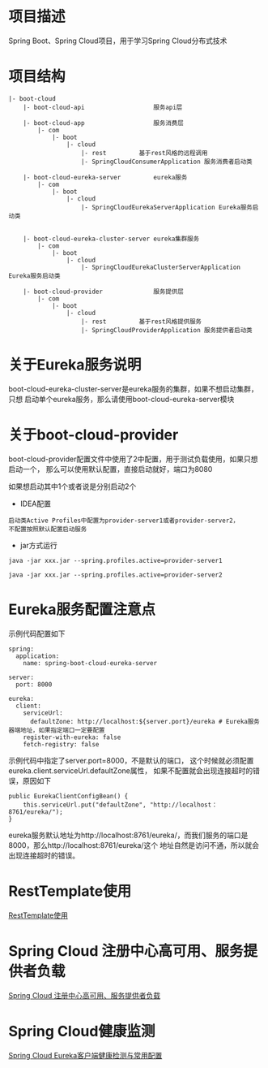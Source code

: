 # 项目描述
Spring Boot、Spring Cloud项目，用于学习Spring Cloud分布式技术

# 项目结构
```
|- boot-cloud
    |- boot-cloud-api                   服务api层
    
    |- boot-cloud-app                   服务消费层
        |- com
            |- boot
                |- cloud
                    |- rest         基于rest风格的远程调用
                    |- SpringCloudConsumerApplication 服务消费者启动类
                    
    |- boot-cloud-eureka-server         eureka服务
        |- com
            |- boot
                |- cloud
                    |- SpringCloudEurekaServerApplication Eureka服务启动类
                    
    
    |- boot-cloud-eureka-cluster-server eureka集群服务
        |- com
            |- boot
                |- cloud
                    |- SpringCloudEurekaClusterServerApplication Eureka服务启动类 
                    
    |- boot-cloud-provider              服务提供层
        |- com
            |- boot
                |- cloud
                    |- rest         基于rest风格提供服务
                    |- SpringCloudProviderApplication 服务提供者启动类
```

# 关于Eureka服务说明
boot-cloud-eureka-cluster-server是eureka服务的集群，如果不想启动集群，只想
启动单个eureka服务，那么请使用boot-cloud-eureka-server模块

# 关于boot-cloud-provider
boot-cloud-provider配置文件中使用了2中配置，用于测试负载使用，如果只想启动一个，
那么可以使用默认配置，直接启动就好，端口为8080

如果想启动其中1个或者说是分别启动2个
- IDEA配置
```
启动类Active Profiles中配置为provider-server1或者provider-server2，
不配置按照默认配置启动服务

```
- jar方式运行
```
java -jar xxx.jar --spring.profiles.active=provider-server1

java -jar xxx.jar --spring.profiles.active=provider-server2
```

# Eureka服务配置注意点
示例代码配置如下
```
spring:
  application:
    name: spring-boot-cloud-eureka-server

server:
  port: 8000

eureka:
  client:
    serviceUrl:
      defaultZone: http://localhost:${server.port}/eureka # Eureka服务器端地址，如果指定端口一定要配置
    register-with-eureka: false
    fetch-registry: false
```
示例代码中指定了server.port=8000，不是默认的端口，
这个时候就必须配置eureka.client.serviceUrl.defaultZone属性，
如果不配置就会出现连接超时的错误，原因如下
```
public EurekaClientConfigBean() {
    this.serviceUrl.put("defaultZone", "http://localhost：8761/eureka/");
}
```
eureka服务默认地址为http://localhost:8761/eureka/，而我们服务的端口是8000，那么http://localhost:8761/eureka/这个
地址自然是访问不通，所以就会出现连接超时的错误。

# RestTemplate使用
[RestTemplate使用](http://note.youdao.com/noteshare?id=c2c5d2b772684d9bcc25482651b86f0b)

# Spring Cloud 注册中心高可用、服务提供者负载
[Spring Cloud 注册中心高可用、服务提供者负载](http://note.youdao.com/noteshare?id=01918897128ed49c6e4a7f4e95a5ac83)

# Spring Cloud健康监测
[Spring Cloud  Eureka客户端健康检测与常用配置](http://note.youdao.com/noteshare?id=2b677ba3e96c38f9c566b4eacc73da39)